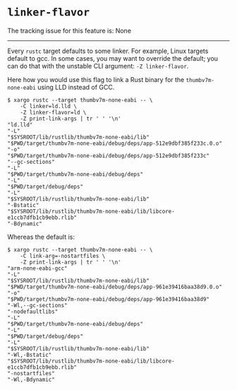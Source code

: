 # `linker-flavor`

The tracking issue for this feature is: None

------------------------

Every `rustc` target defaults to some linker. For example, Linux targets default
to gcc. In some cases, you may want to override the default; you can do that
with the unstable CLI argument: `-Z linker-flavor`.

Here how you would use this flag to link a Rust binary for the
`thumbv7m-none-eabi` using LLD instead of GCC.

``` text
$ xargo rustc --target thumbv7m-none-eabi -- \
    -C linker=ld.lld \
    -Z linker-flavor=ld \
    -Z print-link-args | tr ' ' '\n'
"ld.lld"
"-L"
"$SYSROOT/lib/rustlib/thumbv7m-none-eabi/lib"
"$PWD/target/thumbv7m-none-eabi/debug/deps/app-512e9dbf385f233c.0.o"
"-o"
"$PWD/target/thumbv7m-none-eabi/debug/deps/app-512e9dbf385f233c"
"--gc-sections"
"-L"
"$PWD/target/thumbv7m-none-eabi/debug/deps"
"-L"
"$PWD/target/debug/deps"
"-L"
"$SYSROOT/lib/rustlib/thumbv7m-none-eabi/lib"
"-Bstatic"
"$SYSROOT/lib/rustlib/thumbv7m-none-eabi/lib/libcore-e1ccb7dfb1cb9ebb.rlib"
"-Bdynamic"
```

Whereas the default is:

```
$ xargo rustc --target thumbv7m-none-eabi -- \
    -C link-arg=-nostartfiles \
    -Z print-link-args | tr ' ' '\n'
"arm-none-eabi-gcc"
"-L"
"$SYSROOT/lib/rustlib/thumbv7m-none-eabi/lib"
"$PWD/target/thumbv7m-none-eabi/debug/deps/app-961e39416baa38d9.0.o"
"-o"
"$PWD/target/thumbv7m-none-eabi/debug/deps/app-961e39416baa38d9"
"-Wl,--gc-sections"
"-nodefaultlibs"
"-L"
"$PWD/target/thumbv7m-none-eabi/debug/deps"
"-L"
"$PWD/target/debug/deps"
"-L"
"$SYSROOT/lib/rustlib/thumbv7m-none-eabi/lib"
"-Wl,-Bstatic"
"$SYSROOT/lib/rustlib/thumbv7m-none-eabi/lib/libcore-e1ccb7dfb1cb9ebb.rlib"
"-nostartfiles"
"-Wl,-Bdynamic"
```
